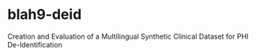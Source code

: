 # blah9-deid
Creation and Evaluation of a Multilingual Synthetic Clinical Dataset for PHI De-Identification
